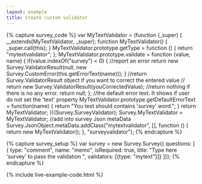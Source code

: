 ```yaml
---
layout: example
title: Create custom validator
---
```

{% capture survey_code %}
var MyTextValidator = (function (_super) {
    __extends(MyTextValidator, _super);
    function MyTextValidator() {
        _super.call(this);
    }
    MyTextValidator.prototype.getType = function () { return "mytextvalidator"; };
    MyTextValidator.prototype.validate = function (value, name) {
        if(value.indexOf("survey") < 0) {
            //report an error
            return new Survey.ValidatorResult(null, new Survey.CustomError(this.getErrorText(name)));
        }
        //return Survey.ValidatorResult object if you want to correct the entered value
        // return new Survey.ValidatorResult(youCorrectedValue);
        //return nothing if there is no any error.
        return null;
    };
    //the default error text. It shows if user do not set the 'text' property
    MyTextValidator.prototype.getDefaultErrorText = function(name) {
        return "You text should contains 'survey' word.";
    }
    return MyTextValidator;
})(Survey.SurveyValidator);
Survey.MyTextValidator = MyTextValidator;
//add into survey Json metaData
Survey.JsonObject.metaData.addClass("mytextvalidator", [], function () { return new MyTextValidator(); }, "surveyvalidator");
{% endcapture %}

{% capture survey_setup %}
var survey = new Survey.Survey({
        questions: [
                { type: "comment",  name: "memo", isRequired: true,
                title: "Type here 'survey' to pass the validation ",
                validators: [{type: "mytext"}]}
            ]});
{% endcapture %}

{% include live-example-code.html %}